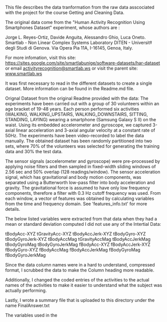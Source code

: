 This file describes the data tranformation from the raw data asscociated with the project for the course Getting and Cleaning Data.

The original data come from the "Human Activity Recognition Using Smartphones Dataset" experiment, whose authors are :

Jorge L. Reyes-Ortiz, Davide Anguita, Alessandro Ghio, Luca Oneto. Smartlab - Non Linear Complex Systems Laboratory DITEN - Universit‡ degli Studi di Genova. Via Opera Pia 11A, I-16145, Genoa, Italy.

For more infomation, visit this site: https://sites.google.com/site/smartlabunige/software-datasets/har-dataset 
or email activityrecognition@smartlab.ws 
or visit the parent site: www.smartlab.ws

It was first necessary to read in the different datasets to create a single dataset.  More information can be found in the Readme.md file.

Orignal Dataset from the original Readme provided with the data:
The experiments have been carried out with a group of 30 volunteers within an age bracket of 19-48 years. Each person performed six activities (WALKING, WALKING_UPSTAIRS, WALKING_DOWNSTAIRS, SITTING, STANDING, LAYING) wearing a smartphone (Samsung Galaxy S II) on the waist. Using its embedded accelerometer and gyroscope, we captured 3-axial linear acceleration and 3-axial angular velocity at a constant rate of 50Hz. The experiments have been video-recorded to label the data manually. The obtained dataset has been randomly partitioned into two sets, where 70% of the volunteers was selected for generating the training data and 30% the test data. 

The sensor signals (accelerometer and gyroscope) were pre-processed by applying noise filters and then sampled in fixed-width sliding windows of 2.56 sec and 50% overlap (128 readings/window). The sensor acceleration signal, which has gravitational and body motion components, was separated using a Butterworth low-pass filter into body acceleration and gravity. The gravitational force is assumed to have only low frequency components, therefore a filter with 0.3 Hz cutoff frequency was used. From each window, a vector of features was obtained by calculating variables from the time and frequency domain. See 'features_info.txt' for more details.

The below listed variables were extracted from that data when they had a mean or standard deviation computed  I did not use any of the Intertial Data:

tBodyAcc-XYZ
tGravityAcc-XYZ
tBodyAccJerk-XYZ
tBodyGyro-XYZ
tBodyGyroJerk-XYZ
tBodyAccMag
tGravityAccMag
tBodyAccJerkMag
tBodyGyroMag
tBodyGyroJerkMag
fBodyAcc-XYZ
fBodyAccJerk-XYZ
fBodyGyro-XYZ
fBodyAccMag
fBodyAccJerkMag
fBodyGyroMag
fBodyGyroJerkMag 

Since the data column names were in a hard to understand, compressed format, I scrubbed the data to make the Column heading more readable.

Additionally, I changed the coded entries of the activities to the actual names of the activities to make it easier to understand what the subject was actually performing.

Lastly, I wrote a summary file that is uploaded to this directory under the name FinalAnswer.txt

The variables used in the 
